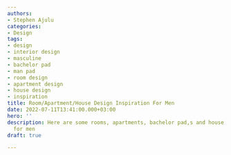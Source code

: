 ```yaml
---
authors:
- Stephen Ajulu
categories:
- Design
tags:
- design
- interior design
- masculine
- bachelor pad
- man pad
- room design
- apartment design
- house design
- inspiration
title: Room/Apartment/House Design Inspiration For Men
date: 2022-07-11T13:41:00.000+03:00
hero: ''
description: Here are some rooms, apartments, bachelor pad,s and house design inspirations
  for men
draft: true

---
```


